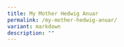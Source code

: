 ```yaml
---
title: My Mother Hedwig Anuar
permalink: /my-mother-hedwig-anuar/
variant: markdown
description: ""
---
```

